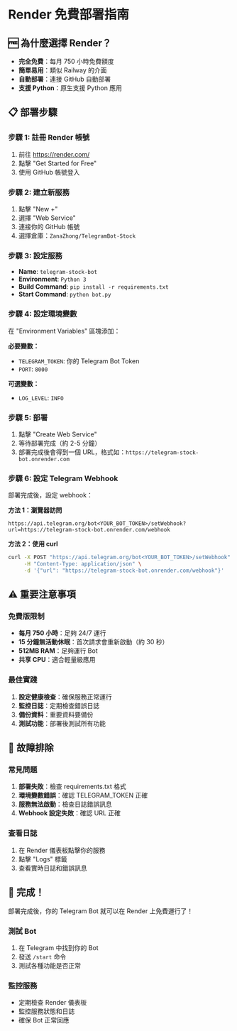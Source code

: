 # Render 免費部署指南

## 🆓 為什麼選擇 Render？
- **完全免費**：每月 750 小時免費額度
- **簡單易用**：類似 Railway 的介面
- **自動部署**：連接 GitHub 自動部署
- **支援 Python**：原生支援 Python 應用

## 📋 部署步驟

### 步驟 1: 註冊 Render 帳號
1. 前往 https://render.com/
2. 點擊 "Get Started for Free"
3. 使用 GitHub 帳號登入

### 步驟 2: 建立新服務
1. 點擊 "New +"
2. 選擇 "Web Service"
3. 連接你的 GitHub 帳號
4. 選擇倉庫：`ZanaZhong/TelegramBot-Stock`

### 步驟 3: 設定服務
- **Name**: `telegram-stock-bot`
- **Environment**: `Python 3`
- **Build Command**: `pip install -r requirements.txt`
- **Start Command**: `python bot.py`

### 步驟 4: 設定環境變數
在 "Environment Variables" 區塊添加：

**必要變數：**
- `TELEGRAM_TOKEN`: 你的 Telegram Bot Token
- `PORT`: `8000`

**可選變數：**
- `LOG_LEVEL`: `INFO`

### 步驟 5: 部署
1. 點擊 "Create Web Service"
2. 等待部署完成（約 2-5 分鐘）
3. 部署完成後會得到一個 URL，格式如：`https://telegram-stock-bot.onrender.com`

### 步驟 6: 設定 Telegram Webhook
部署完成後，設定 webhook：

**方法 1：瀏覽器訪問**
```
https://api.telegram.org/bot<YOUR_BOT_TOKEN>/setWebhook?url=https://telegram-stock-bot.onrender.com/webhook
```

**方法 2：使用 curl**
```bash
curl -X POST "https://api.telegram.org/bot<YOUR_BOT_TOKEN>/setWebhook" \
     -H "Content-Type: application/json" \
     -d '{"url": "https://telegram-stock-bot.onrender.com/webhook"}'
```

## ⚠️ 重要注意事項

### 免費版限制
- **每月 750 小時**：足夠 24/7 運行
- **15 分鐘無活動休眠**：首次請求會重新啟動（約 30 秒）
- **512MB RAM**：足夠運行 Bot
- **共享 CPU**：適合輕量級應用

### 最佳實踐
1. **設定健康檢查**：確保服務正常運行
2. **監控日誌**：定期檢查錯誤日誌
3. **備份資料**：重要資料要備份
4. **測試功能**：部署後測試所有功能

## 🔧 故障排除

### 常見問題
1. **部署失敗**：檢查 requirements.txt 格式
2. **環境變數錯誤**：確認 TELEGRAM_TOKEN 正確
3. **服務無法啟動**：檢查日誌錯誤訊息
4. **Webhook 設定失敗**：確認 URL 正確

### 查看日誌
1. 在 Render 儀表板點擊你的服務
2. 點擊 "Logs" 標籤
3. 查看實時日誌和錯誤訊息

## 🎉 完成！
部署完成後，你的 Telegram Bot 就可以在 Render 上免費運行了！

### 測試 Bot
1. 在 Telegram 中找到你的 Bot
2. 發送 `/start` 命令
3. 測試各種功能是否正常

### 監控服務
- 定期檢查 Render 儀表板
- 監控服務狀態和日誌
- 確保 Bot 正常回應 